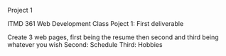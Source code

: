 Project 1

ITMD 361 Web Development Class
Poject 1: First deliverable

Create 3 web pages, first being the resume then second and third being whatever you wish
Second: Schedule
Third: Hobbies

